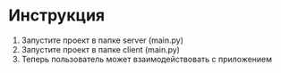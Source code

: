 # Инструкция
1) Запустите проект в папке server (main.py)
2) Запустите проект в папке client (main.py)
3) Теперь пользователь может взаимодействовать с приложением
